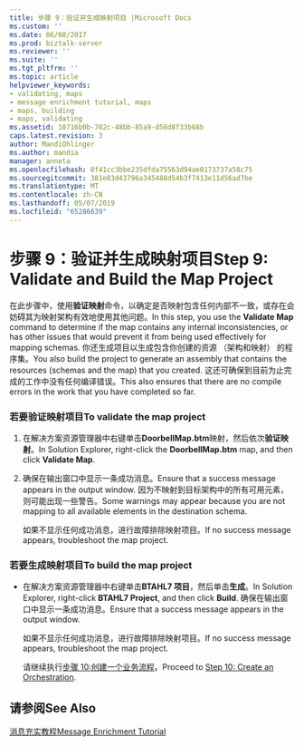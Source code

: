 ```yaml
---
title: 步骤 9：验证并生成映射项目 |Microsoft Docs
ms.custom: ''
ms.date: 06/08/2017
ms.prod: biztalk-server
ms.reviewer: ''
ms.suite: ''
ms.tgt_pltfrm: ''
ms.topic: article
helpviewer_keywords:
- validating, maps
- message enrichment tutorial, maps
- maps, building
- maps, validating
ms.assetid: 10716b0b-702c-48bb-85a9-d58d8f33b68b
caps.latest.revision: 3
author: MandiOhlinger
ms.author: mandia
manager: anneta
ms.openlocfilehash: 0f41cc3bbe235dfda75563d94ae0173737a58c75
ms.sourcegitcommit: 381e83d43796a345488d54b3f7413e11d56ad7be
ms.translationtype: MT
ms.contentlocale: zh-CN
ms.lasthandoff: 05/07/2019
ms.locfileid: "65286639"
---
```

# <a name="step-9-validate-and-build-the-map-project"></a><span data-ttu-id="095e3-102">步骤 9：验证并生成映射项目</span><span class="sxs-lookup"><span data-stu-id="095e3-102">Step 9: Validate and Build the Map Project</span></span>
<span data-ttu-id="095e3-103">在此步骤中，使用**验证映射**命令，以确定是否映射包含任何内部不一致，或存在会妨碍其为映射架构有效地使用其他问题。</span><span class="sxs-lookup"><span data-stu-id="095e3-103">In this step, you use the **Validate Map** command to determine if the map contains any internal inconsistencies, or has other issues that would prevent it from being used effectively for mapping schemas.</span></span> <span data-ttu-id="095e3-104">你还生成项目以生成包含你创建的资源 （架构和映射） 的程序集。</span><span class="sxs-lookup"><span data-stu-id="095e3-104">You also build the project to generate an assembly that contains the resources (schemas and the map) that you created.</span></span> <span data-ttu-id="095e3-105">这还可确保到目前为止完成的工作中没有任何编译错误。</span><span class="sxs-lookup"><span data-stu-id="095e3-105">This also ensures that there are no compile errors in the work that you have completed so far.</span></span>  
  
### <a name="to-validate-the-map-project"></a><span data-ttu-id="095e3-106">若要验证映射项目</span><span class="sxs-lookup"><span data-stu-id="095e3-106">To validate the map project</span></span>  
  
1.  <span data-ttu-id="095e3-107">在解决方案资源管理器中右键单击**DoorbellMap.btm**映射，然后依次**验证映射**。</span><span class="sxs-lookup"><span data-stu-id="095e3-107">In Solution Explorer, right-click the **DoorbellMap.btm** map, and then click **Validate Map**.</span></span>  
  
2.  <span data-ttu-id="095e3-108">确保在输出窗口中显示一条成功消息。</span><span class="sxs-lookup"><span data-stu-id="095e3-108">Ensure that a success message appears in the output window.</span></span> <span data-ttu-id="095e3-109">因为不映射到目标架构中的所有可用元素，则可能出现一些警告。</span><span class="sxs-lookup"><span data-stu-id="095e3-109">Some warnings may appear because you are not mapping to all available elements in the destination schema.</span></span>  
  
     <span data-ttu-id="095e3-110">如果不显示任何成功消息，进行故障排除映射项目。</span><span class="sxs-lookup"><span data-stu-id="095e3-110">If no success message appears, troubleshoot the map project.</span></span>  
  
### <a name="to-build-the-map-project"></a><span data-ttu-id="095e3-111">若要生成映射项目</span><span class="sxs-lookup"><span data-stu-id="095e3-111">To build the map project</span></span>  
  
- <span data-ttu-id="095e3-112">在解决方案资源管理器中右键单击**BTAHL7 项目**，然后单击**生成**。</span><span class="sxs-lookup"><span data-stu-id="095e3-112">In Solution Explorer, right-click **BTAHL7 Project**, and then click **Build**.</span></span> <span data-ttu-id="095e3-113">确保在输出窗口中显示一条成功消息。</span><span class="sxs-lookup"><span data-stu-id="095e3-113">Ensure that a success message appears in the output window.</span></span>  
  
   <span data-ttu-id="095e3-114">如果不显示任何成功消息，进行故障排除映射项目。</span><span class="sxs-lookup"><span data-stu-id="095e3-114">If no success message appears, troubleshoot the map project.</span></span>  
  
  <span data-ttu-id="095e3-115">请继续执行[步骤 10:创建一个业务流程](../../adapters-and-accelerators/accelerator-hl7/step-10-create-an-orchestration.md)。</span><span class="sxs-lookup"><span data-stu-id="095e3-115">Proceed to [Step 10: Create an Orchestration](../../adapters-and-accelerators/accelerator-hl7/step-10-create-an-orchestration.md).</span></span>  
  
## <a name="see-also"></a><span data-ttu-id="095e3-116">请参阅</span><span class="sxs-lookup"><span data-stu-id="095e3-116">See Also</span></span>  
 [<span data-ttu-id="095e3-117">消息充实教程</span><span class="sxs-lookup"><span data-stu-id="095e3-117">Message Enrichment Tutorial</span></span>](../../adapters-and-accelerators/accelerator-hl7/message-enrichment-tutorial.md)